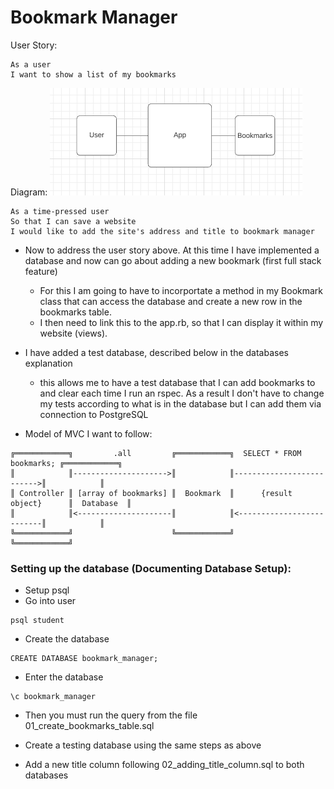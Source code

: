 # Bookmark Manager

User Story:

```
As a user
I want to show a list of my bookmarks
```
Diagram:
<img src='images/list_diagram.png'>

```
As a time-pressed user
So that I can save a website
I would like to add the site's address and title to bookmark manager
```
- Now to address the user story above. At this time I have implemented a database and now can go about adding a new bookmark (first full stack feature)
  - For this I am going to have to incorportate a method in my Bookmark class that can access the database and create a new row in the bookmarks table.
  - I then need to link this to the app.rb, so that I can display it within my website (views).
- I have added a test database, described below in the databases explanation
  - this allows me to have a test database that I can add bookmarks to and clear each time I run an rspec. As a result I don't have to change my tests according to what is in the database but I can add them via connection to PostgreSQL

- Model of MVC I want to follow:
```
╔════════════╗         .all         ╔════════════╗  SELECT * FROM bookmarks; ╔════════════╗
║            ║--------------------->║            ║-------------------------->║            ║
║ Controller ║ [array of bookmarks] ║  Bookmark  ║      {result object}      ║  Database  ║
║            ║<---------------------║            ║<--------------------------║            ║
╚════════════╝                      ╚════════════╝                           ╚════════════╝
```





### Setting up the database (Documenting Database Setup):
- Setup psql
- Go into user
```
psql student
```
- Create the database
```
CREATE DATABASE bookmark_manager;
```
- Enter the database
```
\c bookmark_manager
```
- Then you must run the query from the file 01_create_bookmarks_table.sql

- Create a testing database using the same steps as above

- Add a new title column following 02_adding_title_column.sql to both databases
